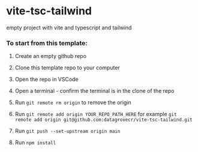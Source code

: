 # vite-tsc-tailwind

empty project with vite and typescript and tailwind

### To start from this template:

1. Create an empty github repo

2. Clone this template repo to your computer

3. Open the repo in VSCode

4. Open a terminal - confirm the terminal is in the clone of the repo

5. Run `git remote rm origin` to remove the origin 

6. Run `git remote add origin YOUR_REPO_PATH_HERE` for example `git remote add origin git@github.com:datagrovecr/vite-tsc-tailwind.git`

7. Run `git push --set-upstream origin main`

8. Run `npm install`
